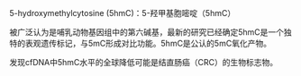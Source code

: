 5-hydroxymethylcytosine (5hmC)：5-羟甲基胞嘧啶（5hmC）

被广泛认为是哺乳动物基因组中的第六碱基，最新的研究已经确定5hmC是一个独特的表观遗传标记，与5mC形成对比功能。5hmC是公认的5mC氧化产物。

发现cfDNA中5hmC水平的全球降低可能是结直肠癌（CRC）的生物标志物。
